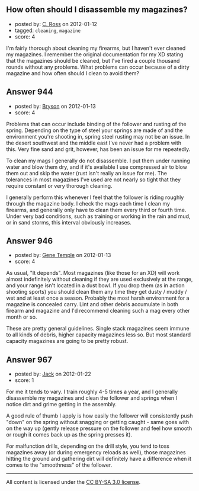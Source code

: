 ## How often should I disassemble my magazines?

- posted by: [C. Ross](https://stackexchange.com/users/-1/132-c-ross) on 2012-01-12
- tagged: `cleaning`, `magazine`
- score: 4

<p>I'm fairly thorough about cleaning my firearms, but I haven't ever cleaned my magazines.  I remember the original documentation for my XD stating that the magazines should be cleaned, but I've fired a couple thousand rounds without any problems.  What problems can occur because of a dirty magazine and how often should I clean to avoid them?</p>



## Answer 944

- posted by: [Bryson](https://stackexchange.com/users/-1/32-bryson) on 2012-01-13
- score: 4

<p>Problems that can occur include binding of the follower and rusting of the spring. Depending on the type of steel your springs are made of and the environment you're shooting in, spring steel rusting may not be an issue. In the desert southwest and the middle east I've never had a problem with this. Very fine sand and grit, however, has been an issue for me repeatedly. </p>

<p>To clean my mags I generally do not disassemble. I put them under running water and blow them dry, and if it's available I use compressed air to blow them out and skip the water (rust isn't really an issue for me). The tolerances in most magazines I've used are not nearly so tight that they require constant or very thorough cleaning.</p>

<p>I generally perform this whenever I feel that the follower is riding roughly through the magazine body. I check the mags each time I clean my firearms, and generally only have to clean them every third or fourth time. Under very bad conditions, such as training or working in the rain and mud, or in sand storms, this interval obviously increases.</p>



## Answer 946

- posted by: [Gene Temple](https://stackexchange.com/users/-1/254-gene-temple) on 2012-01-13
- score: 4

<p>As usual, "It depends".  Most magazines (like those for an XD) will work almost indefinitely without cleaning if they are used exclusively at the range, and your range isn't located in a dust bowl.  If you drop them (as in action shooting sports) you should clean them any time they get dusty / muddy / wet and at least once a season.  Probably the most harsh environment for a magazine is concealed carry.  Lint and other debris accumulate in both firearm and magazine and I'd recommend cleaning such a mag every other month or so.  </p>

<p>These are pretty general guidelines.  Single stack magazines seem immune to all kinds of debris, higher capacity magazines less so.  But most standard capacity magazines are going to be pretty robust.</p>



## Answer 967

- posted by: [Jack](https://stackexchange.com/users/-1/382-jack) on 2012-01-22
- score: 1

<p>For me it tends to vary.  I train roughly 4-5 times a year, and I generally disassemble my magazines and clean the follower and springs when I notice dirt and grime getting in the assembly.</p>

<p>A good rule of thumb I apply is how easily the follower will consistently push "down" on the spring without snagging or getting caught - same goes with on the way up (gently release pressure on the follower and feel how smooth or rough it comes back up as the spring presses it).</p>

<p>For malfunction drills, depending on the drill style, you tend to toss magazines away (or during emergency reloads as well), those magazines hitting the ground and gathering dirt will definitely have a difference when it comes to the "smoothness" of the follower.</p>




---

All content is licensed under the [CC BY-SA 3.0 license](https://creativecommons.org/licenses/by-sa/3.0/).

